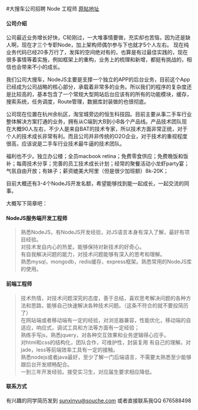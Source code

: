 
#大搜车公司招聘 Node 工程师
[原帖地址](https://cnodejs.org/topic/552496c9b50122cc0bf6d608#5525ba6fcafb495830a9fb57)

#### 公司介绍
公司最近业务增长好快，C轮刚过，一大堆事情要做，充实却也苦恼，因为还是缺人啊，现在才三个专职Node，加上架构师偶尔参与下也就才5个人左右。
现在纯业务代码已经20多万行了，发挥的空间绝对有的，也算是有过最佳实践的，现在很多事情等着实施，例如框架上的重构，业务上的梳理和新增，都挺有挑战的，相信也会带来不小的成长。

我们公司大搜车，NodeJS主要是支撑一个独立的APP的后台业务，目前这个App已经成为公司战略的核心部分，承载着非常多的业务。所以我们的程序的复杂度还是比较高的，基本包含了一个常规大型网站后台应该有的所有的功能模块，缓存，搜索系统，任务调度，Route管理，数据库封装做的也很彻底。

公司现在位置在杭州余杭区，淘宝城旁边的恒生科技园。目前主要从事二手车行业整体解决方案打通的业务，拥有从C端到大B到小B各个产品线。产品技术团队现在大概90人左右，不少人是来自BAT的技术专家，所以技术方面非常正统，对于个人的技术成长非常有利。而且公司并非传统的O2O企业，对于技术的重视程度很高，应该说是二手车行业技术最牛逼的技术团队。

福利也不少。独立办公楼；全员macbook retina；免费零食供应；免费晚饭和饭补；每周技术分享；完善的员工技术成长计划；经常的聚餐活动小龙虾party宴；气氛自由开放；有妹子；薪资媲美大阿里（但是很少加班额）8k-20K；

目前大概还有3-4个NodeJS开发名额，希望能够找到能一起成长，一起交流的同事。

大概写下简章吧：


#### NodeJS服务端开发工程师

>熟悉NodeJS，有NodeJS开发经验，对JS语言本身有深入了解，最好有项目经验。  
对技术发自内心的热爱。能够保持对新技术的好奇心。  
有自我解决问题的能力，对技术问题能够有深入的思考和理解。  
熟悉mysql，mongodb，redis缓存，express框架。熟悉常用的NodeJS库的使用。

#### 前端工程师
>技术热情，对技术问题深究的态度，善于总结，喜欢思考解决问题的各种方法和思路，能够自己快速解决各种技术问题。（这条不符合的就不要投简历了）  
>在网站端或者移动端有一定的经验，对浏览器兼容，性能优化，移动端的自适应，响应式，调试工具和方法等方面有一定经验；  
>熟练手写js，熟悉jquery，对各种交互效果和业务逻辑得心应手。  
>对html和css的结构化，团队合作，可维护性，封装复用 有自己的理解。对jade，less等前端效率工具有一定的接触。  
>熟悉nodejs或者java最好，至少了解一门后端语言，不需要太熟悉至少能够跟后台开发顺畅配合。  
>一到三年开发经验。接受实习生，对应届生要求相应降低。

#### 联系方式

有兴趣的同学简历发到 sunxinyu@souche.com 或者直接联系我QQ 676588498
